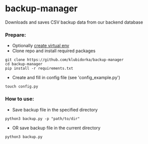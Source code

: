 # backup-manager
Downloads and saves CSV backup data from our backend database

### Prepare:
- Optionally [create virtual env](https://docs.python.org/3/library/venv.html)
- Clone repo and install required packages  
```
git clone https://github.com/klubidorka/backup-manager
cd backup-manager
pip install -r requirements.txt
```
- Create and fill in config file (see 'config_example.py')
```
touch config.py
```
### How to use:
- Save backup file in the specified directory
```
python3 backup.py -p "path/to/dir"  
```
- OR save backup file in the current directory
```
python3 backup.py
```
